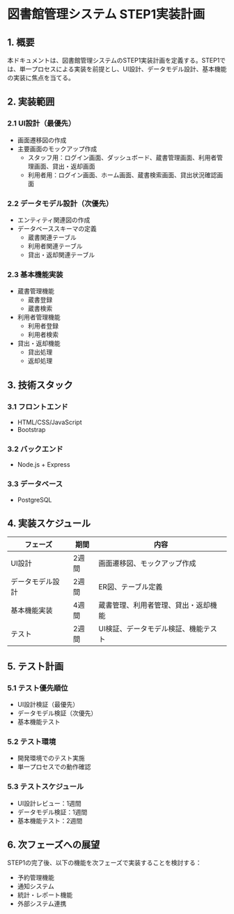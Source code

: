 # 図書館管理システム STEP1実装計画

## 1. 概要

本ドキュメントは、図書館管理システムのSTEP1実装計画を定義する。STEP1では、単一プロセスによる実装を前提とし、UI設計、データモデル設計、基本機能の実装に焦点を当てる。

## 2. 実装範囲

### 2.1 UI設計（最優先）
- 画面遷移図の作成
- 主要画面のモックアップ作成
  - スタッフ用：ログイン画面、ダッシュボード、蔵書管理画面、利用者管理画面、貸出・返却画面
  - 利用者用：ログイン画面、ホーム画面、蔵書検索画面、貸出状況確認画面

### 2.2 データモデル設計（次優先）
- エンティティ関連図の作成
- データベーススキーマの定義
  - 蔵書関連テーブル
  - 利用者関連テーブル
  - 貸出・返却関連テーブル

### 2.3 基本機能実装
- 蔵書管理機能
  - 蔵書登録
  - 蔵書検索
- 利用者管理機能
  - 利用者登録
  - 利用者検索
- 貸出・返却機能
  - 貸出処理
  - 返却処理

## 3. 技術スタック

### 3.1 フロントエンド
- HTML/CSS/JavaScript
- Bootstrap

### 3.2 バックエンド
- Node.js + Express

### 3.3 データベース
- PostgreSQL

## 4. 実装スケジュール

| フェーズ | 期間 | 内容 |
|---------|------|------|
| UI設計 | 2週間 | 画面遷移図、モックアップ作成 |
| データモデル設計 | 2週間 | ER図、テーブル定義 |
| 基本機能実装 | 4週間 | 蔵書管理、利用者管理、貸出・返却機能 |
| テスト | 2週間 | UI検証、データモデル検証、機能テスト |

## 5. テスト計画

### 5.1 テスト優先順位
- UI設計検証（最優先）
- データモデル検証（次優先）
- 基本機能テスト

### 5.2 テスト環境
- 開発環境でのテスト実施
- 単一プロセスでの動作確認

### 5.3 テストスケジュール
- UI設計レビュー：1週間
- データモデル検証：1週間
- 基本機能テスト：2週間

## 6. 次フェーズへの展望

STEP1の完了後、以下の機能を次フェーズで実装することを検討する：

- 予約管理機能
- 通知システム
- 統計・レポート機能
- 外部システム連携
